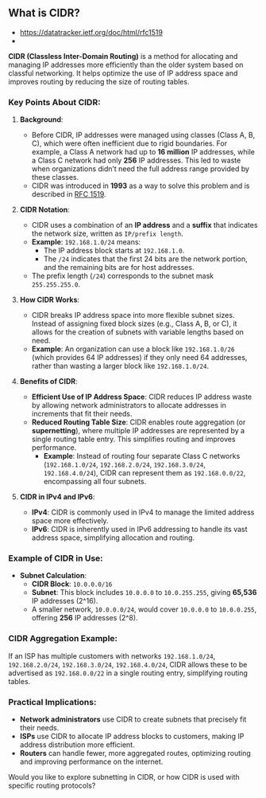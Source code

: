 ## What is CIDR?

- https://datatracker.ietf.org/doc/html/rfc1519
- 
**CIDR (Classless Inter-Domain Routing)** is a method for allocating and managing IP addresses more efficiently than the older system based on classful networking. 
It helps optimize the use of IP address space and improves routing by reducing the size of routing tables.

### Key Points About CIDR:
1. **Background**:
   - Before CIDR, IP addresses were managed using classes (Class A, B, C), which were often inefficient due to rigid boundaries. For example, a Class A network had up to **16 million** IP addresses, while a Class C network had only **256** IP addresses. This led to waste when organizations didn’t need the full address range provided by these classes.
   - CIDR was introduced in **1993** as a way to solve this problem and is described in [RFC 1519](https://datatracker.ietf.org/doc/html/rfc1519).

2. **CIDR Notation**:
   - CIDR uses a combination of an **IP address** and a **suffix** that indicates the network size, written as `IP/prefix length`.
   - **Example**: `192.168.1.0/24` means:
     - The IP address block starts at `192.168.1.0`.
     - The `/24` indicates that the first 24 bits are the network portion, and the remaining bits are for host addresses.
   - The prefix length (`/24`) corresponds to the subnet mask `255.255.255.0`.

3. **How CIDR Works**:
   - CIDR breaks IP address space into more flexible subnet sizes. Instead of assigning fixed block sizes (e.g., Class A, B, or C), it allows for the creation of subnets with variable lengths based on need.
   - **Example**: An organization can use a block like `192.168.1.0/26` (which provides 64 IP addresses) if they only need 64 addresses, rather than wasting a larger block like `192.168.1.0/24`.

4. **Benefits of CIDR**:
   - **Efficient Use of IP Address Space**: CIDR reduces IP address waste by allowing network administrators to allocate addresses in increments that fit their needs.
   - **Reduced Routing Table Size**: CIDR enables route aggregation (or **supernetting**), where multiple IP addresses are represented by a single routing table entry. This simplifies routing and improves performance.
     - **Example**: Instead of routing four separate Class C networks (`192.168.1.0/24`, `192.168.2.0/24`, `192.168.3.0/24`, `192.168.4.0/24`), CIDR can represent them as `192.168.0.0/22`, encompassing all four subnets.

5. **CIDR in IPv4 and IPv6**:
   - **IPv4**: CIDR is commonly used in IPv4 to manage the limited address space more effectively.
   - **IPv6**: CIDR is inherently used in IPv6 addressing to handle its vast address space, simplifying allocation and routing.

### Example of CIDR in Use:
- **Subnet Calculation**:
  - **CIDR Block**: `10.0.0.0/16`
  - **Subnet**: This block includes `10.0.0.0` to `10.0.255.255`, giving **65,536** IP addresses (2^16).
  - A smaller network, `10.0.0.0/24`, would cover `10.0.0.0` to `10.0.0.255`, offering **256** IP addresses (2^8).

### CIDR Aggregation Example:
If an ISP has multiple customers with networks `192.168.1.0/24`, `192.168.2.0/24`, `192.168.3.0/24`, `192.168.4.0/24`, CIDR allows these to be advertised as `192.168.0.0/22` in a single routing entry, simplifying routing tables.

### Practical Implications:
- **Network administrators** use CIDR to create subnets that precisely fit their needs.
- **ISPs** use CIDR to allocate IP address blocks to customers, making IP address distribution more efficient.
- **Routers** can handle fewer, more aggregated routes, optimizing routing and improving performance on the internet.

Would you like to explore subnetting in CIDR, or how CIDR is used with specific routing protocols?
